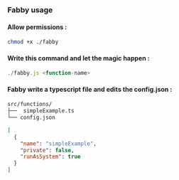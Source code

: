 ### Fabby usage
#### Allow permissions :
```bash
chmod +x ./fabby    
```
#### Write this command and let the magic happen :
```ts
./fabby.js <function-name>
```
#### Fabby write a typescript file and edits the config.json :

```bash
src/functions/
├──  simpleExample.ts
└── config.json
```
```json
[
  {
    "name": "simpleExample",
    "private": false,
    "runAsSystem": true
  }
]
```
